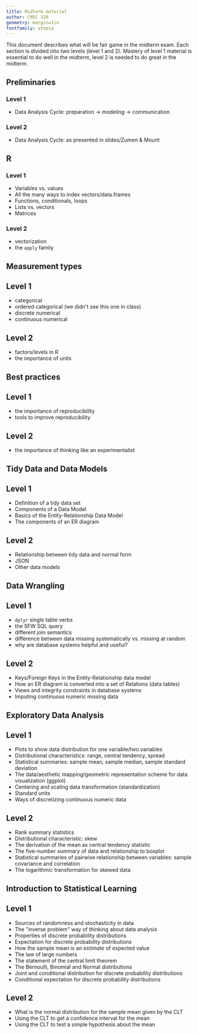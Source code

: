 ```yaml
---
title: Midterm material
author: CMSC 320
geometry: margin=1in
fontfamily: utopia
---
```


This document describes what will be fair game in the midterm exam. Each section is divided into two levels (level 1 and 2). Mastery of level 1 material is essential to do well in the midterm, level 2 is needed to do great in the midterm.

## Preliminaries

### Level 1

- Data Analysis Cycle: preparation -> modeling -> communication

### Level 2

- Data Analysis Cycle: as presented in slides/Zumen & Mount

## R

### Level 1

- Variables vs. values
- All the many ways to index vectors/data.frames
- Functions, conditionals, loops
- Lists vs. vectors
- Matrices

### Level 2

- vectorization
- the `apply` family

## Measurement types

## Level 1

- categorical
- ordered categorical (we didn't see this one in class)
- discrete numerical
- continuous numerical

## Level 2

- factors/levels in R
- the importance of units

## Best practices

## Level 1

- the importance of reproducibility
- tools to improve reproducibility

## Level 2

- the importance of thinking like an experimentalist

## Tidy Data and Data Models

## Level 1

- Definition of a tidy data set
- Components of a Data Model
- Basics of the Entity-Relationship Data Model
- The components of an ER diagram

## Level 2

- Relationship between tidy data and normal form
- JSON
- Other data models

## Data Wrangling

## Level 1

- `dplyr` single table verbs
- the SFW SQL query
- different join semantics
- difference between data missing systematically vs. missing at random
- why are database systems helpful and useful?

## Level 2

- Keys/Foreign Keys in the Entity-Relationship data model
- How an ER diagram is converted into a set of Relations (data tables)
- Views and integrity constraints in database systems
- Imputing continuous numeric missing data

## Exploratory Data Analysis

## Level 1

- Plots to show data distribution for one variable/two variables
- Distributional characteristics: range, central tendency, spread
- Statistical summaries: sample mean, sample median, sample standard deviation
- The data/aesthetic mapping/geometric representation scheme for data visualization (ggplot)
- Centering and scaling data transformation (standardization)
- Standard units
- Ways of discretizing continuous numeric data

## Level 2

- Rank summary statistics
- Distributional characteristic: skew
- The derivation of the mean as central tendency statistic
- The five-number summary of data and relationship to boxplot
- Statistical summaries of pairwise relationship between variables: sample covariance and correlation
- The logarithmic transformation for skewed data

## Introduction to Statistical Learning

## Level 1

- Sources of randomness and stochasticity in data
- The "inverse problem" way of thinking about data analysis
- Properties of discrete probability distributions
- Expectation for discrete probability distributions
- How the sample mean is an _estimate_ of expected value
- The law of large numbers
- The statement of the central limit theorem
- The Bernoulli, Binomial and Normal distributions
- Joint and conditional distribution for discrete probability distributions
- Conditional expectation for discrete probability distributions

## Level 2

- What is the normal distribution for the sample mean given by the CLT
- Using the CLT to get a confidence interval for the mean
- Using the CLT to test a simple hypothesis about the mean
